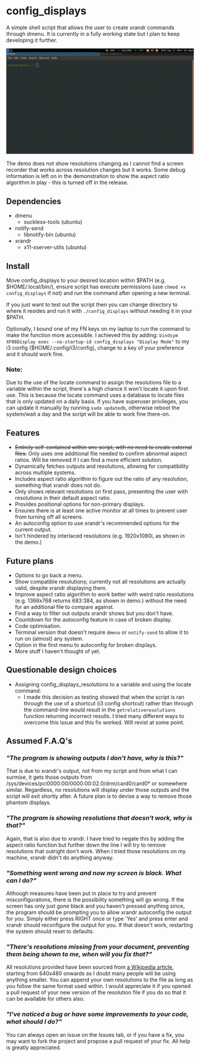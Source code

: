 # config\_displays

A simple shell script that allows the user to create xrandr commands through dmenu.
It is currently in a fully working state but I plan to keep developing it further.

![Demo](media/config_displays_demo.gif)

The demo does not show resolutions changing as I cannot find a screen recorder that works across resolution changes but it works. Some debug information is left on in the demonstration to show the aspect ratio algorithm in play - this is turned off in the release.

## Dependencies

- dmenu
    - suckless-tools (ubuntu)
- notify-send
    - libnotify-bin (ubuntu)
- xrandr
    - x11-xserver-utils (ubuntu)

## Install

Move config\_displays to your desired location within $PATH (e.g. $HOME/.local/bin/), ensure script has execute permissions (use `chmod +x config_displays` if not) and run the command after opening a new terminal.

If you just want to test out the script then you can change directory to where it resides and run it with `./config_displays` without needing it in your $PATH.

Optionally, I bound one of my FN keys on my laptop to run the command to make the function more accessible. I achieved this by adding:
`bindsym XF86Display exec --no-startup-id config_displays "Display Mode"` to my i3 config ($HOME/.config/i3/config), change to a key of your preference and it should work fine.

### Note:

Due to the use of the locate command to assign the resolutions file to a variable within the script, there's a high chance it won't locate it upon first use. This is because the locate command uses a database to locate files that is only updated on a daily basis.
If you have superuser privileges, you can update it manually by running `sudo updatedb`, otherwise reboot the system/wait a day and the script will be able to work fine there-on.

## Features

- ~~Entirely self-contained within one script, with no need to create external files.~~ Only uses one additional file needed to confirm abnormal aspect ratios. Will be removed if I can find a more efficient solution. 
- Dynamically fetches outputs and resolutions, allowing for compatibility across multiple systems.
- Includes aspect ratio algorithm to figure out the ratio of any resolution, something that xrandr does not do.
- Only shows relevant resolutions on first pass, presenting the user with resolutions in their default aspect ratio.
- Provides positional options for non-primary displays.
- Ensures there is at least one active monitor at all times to prevent user from turning off all screens.
- An autoconfig option to use xrandr's recommended options for the current output.
- Isn't hindered by interlaced resolutions (e.g. 1920x1080i, as shown in the demo.) 

## Future plans

- Options to go back a menu.
- Show compatible resolutions; currently not all resolutions are actually valid, despite xrandr displaying them.
- Improve aspect ratio algorithm to work better with weird ratio resolutions (e.g. 1366x768 returns 683:384, as shown in demo.) without the need for an additional file to compare against.
- Find a way to filter out outputs xrandr shows but you don't have.
- Countdown for the autoconfig feature in case of broken display.
- Code optimisation.
- Terminal version that doesn't require `dmenu` or `notify-send` to allow it to run on (almost) any system.
- Option in the first menu to autoconfig for broken displays.
- More stuff I haven't thought of yet.

## Questionable design choices

- Assigning config\_displays\_resolutions to a variable and using the locate command:
    - I made this decision as testing showed that when the script is ran through the use of a shortcut (i3 config shortcut) rather than through the command-line would result in the `getrelativeresolutions` function returning incorrect results.
I tried many different ways to overcome this issue and this fix worked.
Will revist at some point.

## Assumed F.A.Q's

### *"The program is showing outputs I don't have, why is this?"*

That is due to xrandr's output, not from my script and from what I can surmise, it gets those outputs from /sys/devices/pci0000:00/0000:00:02.0/drm/card0/card0\* or somewhere similar. Regardless, no resolutions will display under those outputs and the script will exit shortly after. A future plan is to devise a way to remove those phantom displays.

### *"The program is showing resolutions that doesn't work, why is that?"*

Again, that is also due to xrandr. I have tried to negate this by adding the aspect ratio function but further down the line I will try to remove resolutions that outright don't work. When I tried those resolutions on my machine, xrandr didn't do anything anyway.

### *"Something went wrong and now my screen is black. What can I do?"*

Although measures have been put in place to try and prevent misconfigurations, there is the possibility something will go wrong.
If the screen has only just gone black and you haven't pressed anything since, the program should be prompting you to allow xrandr autoconfig the output for you.
Simply either press RIGHT once or type 'Yes' and press enter and xrandr should reconfigure the output for you.
If that doesn't work, restarting the system should reset to defaults.

### *"There's resolutions missing from your document, preventing them being shown to me, when will you fix that?"*

All resolutions provided have been sourced from [a Wikipedia article](https://en.wikipedia.org/wiki/List_of_common_resolutions), starting from 640x480 onwards as I doubt many people will be using anything smaller. You can append your own resolutions to the file as long as you follow the same format used within. I would appreciate it if you opened a pull request of your new version of the resolution file if you do so that it can be available for others also.

### *"I've noticed a bug or have some improvements to your code, what should I do?"*

You can always open an issue on the Issues tab, or if you have a fix, you may want to fork the project and propose a pull request of your fix.
All help is greatly appreciated.
